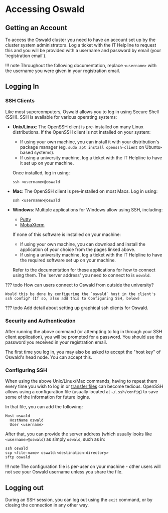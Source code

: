 # Accessing Oswald

## Getting an Account

To access the Oswald cluster you need to have an account set up by the cluster system administrators. Log a ticket with the IT Helpline to request this and you will be provided with a username and password by email (your 'registration email').

!!! note
    Throughout the following documentation, replace `<username>` with the username you were given in your registration email.

## Logging In

### SSH Clients

Like most supercomputers, Oswald allows you to log in using Secure Shell (SSH). SSH is available for various operating systems:

- **Unix/Linux**: The OpenSSH client is pre-installed on many Linux distributions. If the OpenSSH client is not installed on your system:
    - If using your own machine, you can install it with your distribution's package manager (eg. `sudo apt install openssh-client` on Ubuntu-based systems).
    - If using a university machine, log a ticket with the IT Helpline to have it set up on your machine.

    Once installed, log in using:
    
    ```
    ssh <username>@oswald
    ```

- **Mac**: The OpenSSH client is pre-installed on most Macs. Log in using:

    ```
    ssh <username>@oswald
    ```

- **Windows**: Multiple applications for Windows allow using SSH, including:
    - [Putty](https://www.chiark.greenend.org.uk/~sgtatham/putty)
    - [MobaXterm](https://mobaxterm.mobatek.net)

    If none of this software is installed on your machine:
    
    - If using your own machine, you can download and install the application of your choice from the pages linked above.
    - If using a university machine, log a ticket with the IT Helpline to have the required software set up on your machine.

    Refer to the documentation for these applications for how to connect using them. The 'server address' you need to connect to is `oswald`.

??? todo
    How can users connect to Oswald from outside the university?
    
    Would this be done by configuring the `oswald` host in the client's ssh config? (If so, also add this to Configuring SSH, below)

??? todo
    Add detail about setting up graphical ssh clients for Oswald.

### Security and Authentication

After running the above command (or attempting to log in through your SSH client application), you will be prompted for a password. You should use the password you received in your registration email.

The first time you log in, you may also be asked to accept the "host key" of Oswald's head node. You can accept this.

### Configuring SSH

When using the above Unix/Linux/Mac commands, having to repeat them every time you wish to log in or [transfer files](storage-and-filesystems.md) can become tedious. OpenSSH allows using a configuration file (usually located at `~/.ssh/config`) to save some of the information for future logins.

In that file, you can add the following:

```
Host oswald
  HostName oswald
  User <username>
```

After that, you can provide the server address (which usually looks like `<username>@oswald`) as simply `oswald`, such as in:

```
ssh oswald
scp <file-name> oswald:<destination-directory>
sftp oswald
```

!!! note
    The configuration file is per-user on your machine - other users will not see your Oswald username unless you share the file.

## Logging out

During an SSH session, you can log out using the `exit` command, or by closing the connection in any other way.
